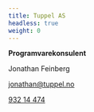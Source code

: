 ```yaml
---
title: Tuppel AS
headless: true
weight: 0
---
```


**Programvarekonsulent**

Jonathan Feinberg

[jonathan@tuppel.no](mailto:jonathan@tuppel.no)

[932 14 474](tel:+4793214474)
